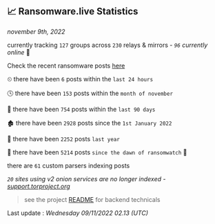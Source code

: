 
## 📈 Ransomware.live Statistics
_november 9th, 2022_

currently tracking `127` groups across `230` relays & mirrors - _`96` currently online_ 📡

Check the recent ransomware posts [here](https://www.ransomware.live/#/recentposts)


⏲ there have been `6` posts within the `last 24 hours`

🕓 there have been `153` posts within the `month of november`

📅 there have been `754` posts within the `last 90 days`

🏚 there have been `2928` posts since the `1st January 2022`

🚀 there have been `2252` posts `last year`

🦕 there have been `5214` posts `since the dawn of ransomwatch` 🐣

there are `61` custom parsers indexing posts

_`20` sites using v2 onion services are no longer indexed - [support.torproject.org](https://support.torproject.org/onionservices/v2-deprecation/)_

> see the project [README](https://github.com/jmousqueton/ransomwatch#readme) for backend technicals



Last update : _Wednesday 09/11/2022 02.13 (UTC)_

